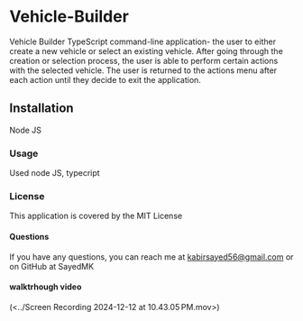 # Vehicle-Builder
Vehicle Builder TypeScript command-line application- the user to either create a new vehicle or select an existing vehicle. After going through the creation or selection process, the user is able to perform certain actions with the selected vehicle. The user is returned to the actions menu after each action until they decide to exit the application.

## Installation
Node JS 


### Usage
Used node JS, typecript

### License 
This application is covered by the MIT License

#### Questions
If you have any questions, you can reach me at kabirsayed56@gmail.com or on GitHub at SayedMK

#### walktrhough video
(<../Screen Recording 2024-12-12 at 10.43.05 PM.mov>)
